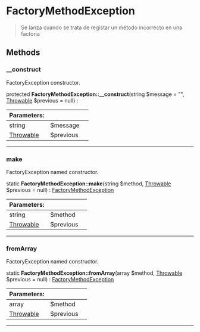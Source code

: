 
                                                                                                                                            
    
# FactoryMethodException


> Se lanza cuando se trata de registar un ḿétodo incorrecto en una factoria
>
> 








## Methods

### __construct
FactoryException constructor.


protected **FactoryMethodException::__construct**(string $message = &quot;&quot;, [Throwable](../../../../Throwable.md) $previous = null) : 


|Parameters: | | |
| --- | --- | --- |
|string |$message |  |
|[Throwable](../../../../Throwable.md) |$previous |  |

---


### make
FactoryException named constructor.


static **FactoryMethodException::make**(string $method, [Throwable](../../../../Throwable.md) $previous = null) : [FactoryMethodException](../../../../FactoryMethodException.md)


|Parameters: | | |
| --- | --- | --- |
|string |$method |  |
|[Throwable](../../../../Throwable.md) |$previous |  |

---


### fromArray
FactoryException named constructor.


static **FactoryMethodException::fromArray**(array $method, [Throwable](../../../../Throwable.md) $previous = null) : [FactoryMethodException](../../../../FactoryMethodException.md)


|Parameters: | | |
| --- | --- | --- |
|array |$method |  |
|[Throwable](../../../../Throwable.md) |$previous |  |

---


                                                                                                                                                                                                                                                                                                                                                                                                            
    
                                                                                                                                                                                                                                                                             
                
